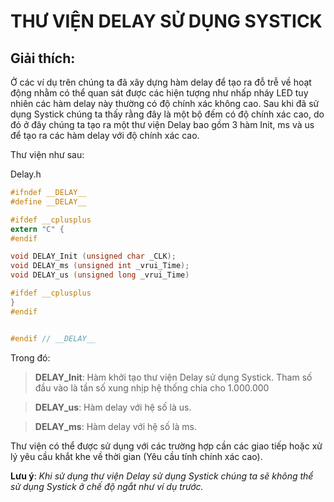 # THƯ VIỆN DELAY SỬ DỤNG SYSTICK
## Giải thích:
Ở các ví dụ trên chúng ta đã xây dựng hàm delay để tạo ra đỗ trễ về hoạt động nhằm có thể quan sát được các hiện tượng như nhấp nháy LED tuy nhiên các hàm delay này thường có độ chính xác không cao. Sau khi đã sử dụng Systick chúng ta thấy rằng đây là một bộ đếm có độ chính xác cao, do đó ở đây chúng ta tạo ra một thư viện Delay bao gồm 3 hàm Init, ms và us để tạo ra các hàm delay với độ chính xác cao.

Thư viện như sau:

Delay.h
```C
#ifndef __DELAY__
#define __DELAY__

#ifdef __cplusplus
extern "C" {
#endif

void DELAY_Init (unsigned char _CLK);
void DELAY_ms (unsigned int _vrui_Time);
void DELAY_us (unsigned long _vrui_Time)

#ifdef __cplusplus
}
#endif


#endif // __DELAY__
```

Trong đó:
>**DELAY_Init**: Hàm khởi tạo thư viện Delay sử dụng Systick. Tham số đầu vào là tần số xung nhịp hệ thống chia cho 1.000.000

>**DELAY_us**: Hàm delay với hệ số là us.

>**DELAY_ms**: Hàm delay với hệ số là ms.

Thư viện có thể được sử dụng với các trường hợp cần các giao tiếp hoặc xử lý yêu cầu khắt khe về thời gian (Yêu cầu tính chính xác cao).

**Lưu ý**: _Khi sử dụng thư viện Delay sử dụng Systick chúng ta sẽ không thể sử dụng Systick ở chế độ ngắt như ví dụ trước._